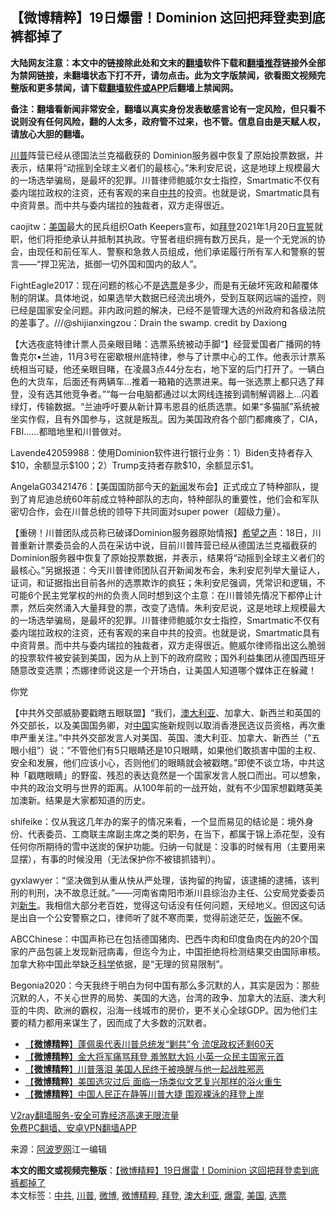  <h2>【微博精粹】19日爆雷！Dominion 这回把拜登卖到底裤都掉了</h2> <p class="notice"><b>大陆网友注意：本文中的链接除此处和文末的<a href="https://github.com/bannedbook/fanqiang" >翻墙</a>软件下载和<a href="https://github.com/killgcd/justmysocks/blob/master/README.md">翻墙推荐</a>链接外全部为禁网链接，未翻墙状态下打不开，请勿点击。此为文字版禁闻，欲看图文视频完整版和更多禁闻，请下载<a href="https://github.com/bannedbook/fanqiang">翻墙软件或APP</a>后翻墙上禁闻网。</p><p>备注：翻墙看新闻非常安全，翻墙以真实身份发表敏感言论有一定风险，但只看不说则没有任何风险，翻的人太多，政府管不过来，也不管。信息自由是天赋人权，请放心大胆的翻墙。</b></p>  <div class="entry"> <p id="summary"><a href="https://www.bannedbook.org/bnews/tag/%e5%b7%9d%e6%99%ae/" class="st_tag internal_tag" rel="tag" title="标签 川普 下的日志">川普</a>阵营已经从德国法兰克福截获的 Dominion服务器中恢复了原始投票数据，并表示，结果将“动摇到全球主义者们的最核心。”朱利安尼说，这是地球上规模最大的一场选举骗局，是最坏的犯罪。川普律师鲍威尔女士指控，Smartmatic不仅有委内瑞拉政权的注资，还有客观的来自<a href="https://www.bannedbook.org/bnews/tag/%e4%b8%ad%e5%85%b1/" class="st_tag internal_tag" rel="tag" title="标签 中共 下的日志">中共</a>的投资。也就是说，Smartmatic具有中资背景。而中共与委内瑞拉的独裁者，双方走得很近。</p> <p id="conimg"></p> <p>caojitw：<a href="https://www.bannedbook.org/bnews/tag/%e7%be%8e%e5%9b%bd/" class="st_tag internal_tag" rel="tag" title="标签 美国 下的日志">美国</a>最大的民兵组织Oath Keepers宣布，如<a href="https://www.bannedbook.org/bnews/tag/%e6%8b%9c%e7%99%bb/" class="st_tag internal_tag" rel="tag" title="标签 拜登 下的日志">拜登</a>2021年1月20日<span class='wp_keywordlink'><a href="https://www.bannedbook.org/forum5/topic17.html" title="宣誓与预言" target="_blank">宣誓</a></span>就职，他们将拒绝承认并抵制其执政。守誓者组织拥有数万民兵，是一个无党派的协会，由现任和前任军人、警察和急救人员组成，他们承诺履行所有军人和警察的誓言——“捍卫宪法，抵御一切外国和国内的敌人”。</p> <p></p> <p>FightEagle2017：现在问题的核心不是<a href="https://www.bannedbook.org/bnews/tag/%E9%80%89%E7%A5%A8/" class="st_tag internal_tag" rel="tag" title="标签 选票 下的日志">选票</a>是多少，而是有无破坏宪政和颠覆体制的阴谋。具体地说，如果选举大数据已经流出境外，受到互联网远端的遥控，则已经是国家安全问题。非内政问题的解决，已经不是管理大选的州政府和各级法院的差事了。///@shijianxingzou：Drain the swamp. credit by Daxiong</p> <p></p>  <p>【大选夜底特律计票人员亲眼目睹：选票系统被动手脚“】经营爱国者广播网的特鲁克尔•兰迪，11月3号在密歇根州底特律，参与了计票中心的工作。他表示计票系统相当可疑，他还亲眼目睹，在凌晨3点44分左右，地下室的后门打开了。一辆白色的大货车，后面还有两辆车&#8230;推着一箱箱的选票进来。每一张选票上都只选了拜登，没有选其他竞争者。”“每一台电脑都通过以太网线连接到调制解调器上&#8230;闪着绿灯，传输数据。“兰迪呼吁要从新计算韦恩县的纸质选票。如果“多猫腻”系统被坐实作假，且有外国参与，这就是叛乱。因为美国政府各个部门都瘫痪了，CIA，FBI……都暗地里和川普做对。</p> <p></p> <p>Lavende42059988：使用Dominion软件进行银行业务：1）Biden支持者存入$10，余额显示$100；2）Trump支持者存款$10，余额显示$1。</p> <p></p> <p>AngelaG03421476：【美国国防部今天的<span class='wp_keywordlink_affiliate'><a href="https://www.bannedbook.org/" title="新闻">新闻</a></span>发布会】正式成立了特种部队，提到了肯尼迪总统60年前成立特种部队的志向，特种部队的重要性，他们会和军队密切合作，会在川普总统的领导下共同面对super power（超级力量）。</p> <p></p>  <p>【重磅！川普团队成员称已破译Dominion服务器原始情报】<span class='wp_keywordlink_affiliate'><a href="https://www.soundofhope.org" title="希望之声" target="_blank">希望之声</a></span>：18日，川普重新计票委员会的人员在采访中说，目前川普阵营已经从德国法兰克福截获的 Dominion服务器中恢复了原始投票数据，并表示，结果将“动摇到全球主义者们的最核心。”另据报道：今天川普律师团队召开新闻发布会，朱利安尼列举大量证人，证词，和证据指出目前各州的选票欺诈的疯狂；朱利安尼强调，凭常识和逻辑，不可能6个民主党掌权的州的负责人同时想到这个主意：在川普领先情况下都停止计票，然后突然涌入大量拜登的票，改变了选情。朱利安尼说，这是地球上规模最大的一场选举骗局，是最坏的犯罪。川普律师鲍威尔女士指控，Smartmatic不仅有委内瑞拉政权的注资，还有客观的来自中共的投资。也就是说，Smartmatic具有中资背景。而中共与委内瑞拉的独裁者，双方走得很近。鲍威尔律师指出这么脆弱的投票软件被安装到美国，因为从上到下的政府腐败；国外利益集团从德国西班牙随意改变选票；杰娜律师说这是一个开场白，让美国人知道哪个媒体正在躲藏！</p> <p></p> <p>你党</p> <p></p> <p>【中共外交部威胁要戳瞎五眼联盟】“我们，<a href="https://www.bannedbook.org/bnews/tag/%e6%be%b3%e5%a4%a7%e5%88%a9%e4%ba%9a/" class="st_tag internal_tag" rel="tag" title="标签 澳大利亚 下的日志">澳大利亚</a>、加拿大、新西兰和英国的外交部长，以及美国国务卿，对<span class='wp_keywordlink_affiliate'><a href="https://www.bannedbook.org/" title="中国" target="_blank">中国</a></span>实施新规则以取消香港民选议员资格，再次重申严重关注。”中共外交部发言人对美国、英国、澳大利亚、加拿大、新西兰（&#8221;五眼小组&#8221;）说：&#8221;不管他们有5只眼睛还是10只眼睛，如果他们敢损害中国的主权、安全和发展，他们应该小心，否则他们的眼睛就会被戳瞎。&#8221;即使不谈立场，中共这种「戳瞎眼睛」的野蛮、残忍的表达竟然是一个国家发言人脱口而出。可以想象，中共的政治文明与世界的距离。从100年前的一战开始，就有不少国家想戳瞎英美加澳新。结果是大家都知道的历史。</p> <p></p>  <p>shifeike：仅从我这几年办的案子的情况来看，一个显而易见的结论是：境外身份、代表委员、工商联主席副主席之类的职务，在当下，都属于锦上添花型，没有任何你所期待的雪中送炭的保护功能。归纳一句就是：没事的时候有用（主要用来显摆），有事的时候没用（无法保护你不被错抓错判）。</p> <p>gyxlawyer：“坚决做到从重从快从严处理，该拘留的拘留，该逮捕的逮捕，该判刑的判刑，决不故息迁就。”——河南省南阳市淅川县综治办主任、公安局党委委员刘<span class='wp_keywordlink'><a href="https://www.bannedbook.org/forum2/topic1642.html" title="正见网《新生》" target="_blank">新生</a></span>。我相信大部分老百姓，觉得这句话没有任何问题，天经地义。但因这句话是出自一个公安警察之口，律师听了就不寒而栗，觉得前途茫茫，<span class='wp_keywordlink'><a href="https://www.bannedbook.org/forum11/topic308.html" title="禁片：饭碗是党给的吗？" target="_blank">饭碗</a></span>不保。</p> <p></p> <p>ABCChinese：中国声称已在包括德国猪肉、巴西牛肉和印度鱼肉在内的20个国家的产品包装上发现新冠病毒，但迄今为止，中国拒绝将检测结果交由国际审核。加拿大称中国此举缺乏<span class='wp_keywordlink'><a href="https://www.bannedbook.org/forum11/topic309.html" title="禁片：“科学”的棍子" target="_blank">科学</a></span>依据，是“无理的贸易限制”。</p> <p></p> <p>Begonia2020：今天我终于明白为何中国有那么多沉默的人，其实是因为：那些沉默的人，不关心世界的局势、美国的大选，台湾的政争、加拿大的法庭、澳大利亚的牛肉、欧洲的霸权，沿海一线城市的房价，更不关心全球GDP。因为他们主要的精力都用来谋生了，因而成了大多数的沉默者。</p>  <ul class='op-related-articles' title='相关阅读'> <li><a href='https://www.bannedbook.org/bnews/comments/20201118/1432884.html' target='_blank'>【<b>微博精粹</b>】蓬佩奥代表川普总统发“剿共”令 流氓政权还剩60天</a></li> <li><a href='https://www.bannedbook.org/bnews/comments/20201117/1432314.html' target='_blank'>【<b>微博精粹</b>】金大将军痛骂拜登 羞煞默大妈 小英一众民主国家元首</a></li> <li><a href='https://www.bannedbook.org/bnews/comments/20201116/1431783.html' target='_blank'>【<b>微博精粹</b>】川普落泪 美国人民终于被唤醒与他一起战胜邪恶</a></li> <li><a href='https://www.bannedbook.org/bnews/comments/20201115/1431346.html' target='_blank'>【<b>微博精粹</b>】美国选灾过后 面临一场类似文艺复兴那样的浴火重生</a></li> <li><a href='https://www.bannedbook.org/bnews/comments/20201113/1430385.html' target='_blank'>【<b>微博精粹</b>】中国人民正在静等川普大捷 围观裸泳的拜登上岸</a></li> </ul> <p class="texttj"> <a href="https://www.bannedbook.org/forum23/topic22702.html" target="_blank">V2ray翻墙服务-安全可靠经济高速无限流量</a><br/> <a href="https://github.com/bannedbook/fanqiang/wiki/%E7%A6%81%E9%97%BB%E7%BD%91%E5%AE%89%E5%8D%93%E7%BF%BB%E5%A2%99%E6%96%B0%E9%97%BBAPP" target="_blank">免费PC翻墙、安卓VPN翻墙APP</a></p><p> 来源：<a href="https://www.aboluowang.com/2020/1120/1525206.html" target="_blank">阿波罗网</a>江一编辑 </p><a name='sharetosocial'></a>       <div><b>本文的图文或视频完整版</b>：<a href='https://www.bannedbook.org/bnews/comments/20201120/1433989.html'>【微博精粹】19日爆雷！Dominion 这回把拜登卖到底裤都掉了</a></div>  </div><!--END ENTRY--> <div class="postfooter"> <div>本文标签：<a href="https://www.bannedbook.org/bnews/tag/%e4%b8%ad%e5%85%b1/" rel="tag">中共</a>, <a href="https://www.bannedbook.org/bnews/tag/%e5%b7%9d%e6%99%ae/" rel="tag">川普</a>, <a href="https://www.bannedbook.org/bnews/tag/%e5%be%ae%e5%8d%9a/" rel="tag">微博</a>, <a href="https://www.bannedbook.org/bnews/tag/%e5%be%ae%e5%8d%9a%e7%b2%be%e7%b2%b9/" rel="tag">微博精粹</a>, <a href="https://www.bannedbook.org/bnews/tag/%e6%8b%9c%e7%99%bb/" rel="tag">拜登</a>, <a href="https://www.bannedbook.org/bnews/tag/%e6%be%b3%e5%a4%a7%e5%88%a9%e4%ba%9a/" rel="tag">澳大利亚</a>, <a href="https://www.bannedbook.org/bnews/tag/%E7%88%86%E9%9B%B7/" rel="tag">爆雷</a>, <a href="https://www.bannedbook.org/bnews/tag/%e7%be%8e%e5%9b%bd/" rel="tag">美国</a>, <a href="https://www.bannedbook.org/bnews/tag/%E9%80%89%E7%A5%A8/" rel="tag">选票</a></div>  </div><!--END POSTFOOTER--> 